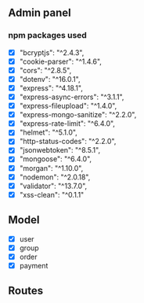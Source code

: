 ## Admin panel

### npm packages used
- [x] "bcryptjs": "^2.4.3",
- [x] "cookie-parser": "^1.4.6",
- [x] "cors": "^2.8.5",
- [x] "dotenv": "^16.0.1",
- [x] "express": "^4.18.1",
- [x] "express-async-errors": "^3.1.1",
- [x] "express-fileupload": "^1.4.0",
- [x] "express-mongo-sanitize": "^2.2.0",
- [x] "express-rate-limit": "^6.4.0",
- [x] "helmet": "^5.1.0",
- [x] "http-status-codes": "^2.2.0",
- [x] "jsonwebtoken": "^8.5.1",
- [x] "mongoose": "^6.4.0",
- [x] "morgan": "^1.10.0",
- [x] "nodemon": "^2.0.18",
- [x] "validator": "^13.7.0",
- [x] "xss-clean": "^0.1.1"
## Model
- [x] user
- [x] group
- [x] order
- [x] payment

## Routes